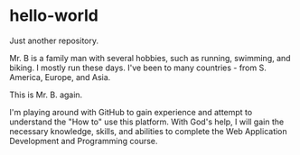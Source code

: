 # hello-world
Just another repository.

Mr. B is a family man with several hobbies, such as running, swimming, and biking.  I mostly run these days.
I've been to many countries - from S. America, Europe, and Asia.

This is Mr. B. again.

I'm playing around with GitHub to gain experience and attempt to understand the "How to" use this platform.
With God's help, I will gain the necessary knowledge, skills, and abilities to complete the Web Application Development and Programming course.
